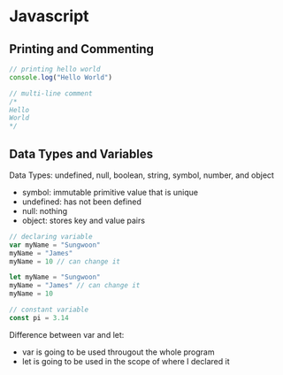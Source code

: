 # Javascript

## Printing and Commenting

```javascript
// printing hello world
console.log("Hello World")

// multi-line comment
/* 
Hello
World
*/
```
## Data Types and Variables

Data Types: undefined, null, boolean, string, symbol, number, and object
* symbol: immutable primitive value that is unique
* undefined: has not been defined
* null: nothing
* object: stores key and value pairs

```javascript
// declaring variable
var myName = "Sungwoon"
myName = "James"
myName = 10 // can change it

let myName = "Sungwoon"
myName = "James" // can change it
myName = 10

// constant variable
const pi = 3.14
```
Difference between var and let:
* var is going to be used througout the whole program
* let is going to be used in the scope of where I declared it
